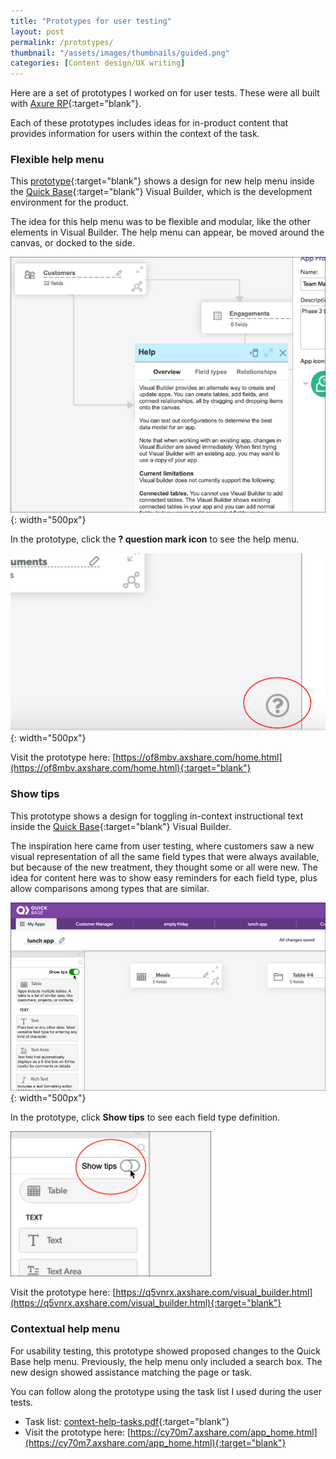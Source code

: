 ```yaml
---
title: "Prototypes for user testing"
layout: post
permalink: /prototypes/
thumbnail: "/assets/images/thumbnails/guided.png"
categories: [Content design/UX writing]
---
```

Here are a set of prototypes I worked on for user tests. These were all built with [Axure RP](https://www.axure.com/){:target="blank"}.

Each of these prototypes includes ideas for in-product content that provides information for users within the context of the task.

### Flexible help menu
This [prototype](https://of8mbv.axshare.com/home.html){:target="blank"} shows a design for new help menu inside the [Quick Base](https://www.quickbase.com){:target="blank"} Visual Builder, which is the development environment for the product.

The idea for this help menu was to be flexible and modular, like the other elements in Visual Builder. The help menu can appear, be moved around the canvas, or docked to the side.

![](/assets/images/vb-help-menu-sample.png){: width="500px"}

In the prototype, click the **? question mark icon** to see the help menu.

![](/assets/images/vb-help-menu.png){: width="500px"}

Visit the prototype here: [https://of8mbv.axshare.com/home.html](https://of8mbv.axshare.com/home.html){:target="blank"}

### Show tips
This prototype shows a design for toggling in-context instructional text inside the [Quick Base](https://www.quickbase.com){:target="blank"} Visual Builder.

The inspiration here came from user testing, where customers saw a new visual representation of all the same field types that were always available, but because of the new treatment, they thought some or all were new. The idea for content here was to show easy reminders for each field type, plus allow comparisons among types that are similar.

![](/assets/images/show-tips-sample.png){: width="500px"}

In the prototype, click **Show tips** to see each field type definition.

![](/assets/images/show-tips.png)

Visit the prototype here: [https://q5vnrx.axshare.com/visual_builder.html](https://q5vnrx.axshare.com/visual_builder.html){:target="blank"}

### Contextual help menu
For usability testing, this prototype showed proposed changes to the Quick Base help menu. Previously, the help menu only included a search box. The new design showed assistance matching the page or task.

You can follow along the prototype using the task list I used during the user tests.
- Task list: [context-help-tasks.pdf](/assets/pdf/context-help-tasks.pdf){:target="blank"}
- Visit the prototype here: [https://cy70m7.axshare.com/app_home.html](https://cy70m7.axshare.com/app_home.html){:target="blank"}
